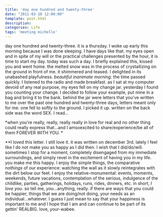 ```yaml
---
title: 'day one hundred and twenty-three'
date: "2011-03-10 12:00:00"
template: post.html
description: 
categories: Life
tags: 'meeting michelle'
---
```


day one hundred and twenty-three. it is a thursday. I woke up early this morning because I was done sleeping. I have days like that. my eyes open and in spite of my will or the practical challenges presented by the hour, it is time to start my day. today was such a day. I briefly explained this, kissed you and went home. the melted snow was in the process of crystallizing on the ground in front of me. it shimmered and teased. I delighted in its unabashed playfulness. *beautiful inanimate morning*. the time passed quickly. I listened to the radio and made breakfast. as I sat at my computer devoid of any real purpose, my eyes fell on my change jar. yesterday I found you counting your change. I decided to follow your example, put mine in a bag and bring it to the bank. behind the jar were letters that you've written to me over the past one hundred and twenty-three days, letters meant only for me. one fell to softly to the ground. I picked it up. written on the back side was the word SEX. I read.*..*  
  
*when you're really, really, really really in love for real and no other thing could really express that...and I amsoexcited to share/experience/be all of them FOREVER WITH YOU. *  
  
**I loved this letter. I still love it. it was written on december 3rd. lately I feel like I do not make you as happy as I did then. I wish that I did/do/will. sometimes I stop for a moment, completely disengaged from my immediate surroundings, and simply revel in the excitement of having you in my life. you make me this happy. I enjoy the simple things, the comparative *nothings* of our experience: watching the wall as it slowly reintegrates with the dirt below our feet. I enjoy the relative-monumental: events, moments, weekends, future vacations, contemplation of the serious, indulgence of the childlike, parties, gatherings, holidays, runs, rides, dinners, etc. in short, *I love you*. so tell me, *you*...anything, really. if there are ways that you could be happier, things that we are doing/not doing, your needs as an individual...whatever. I guess I just mean to say that your happiness is important to me and I hope that I am and can continue to be part of its gettin' REALBIG. love, your-wabee.